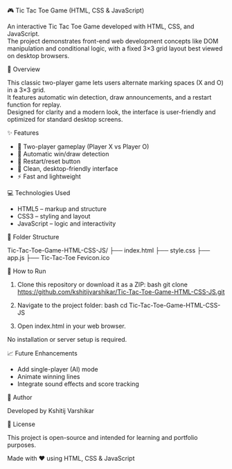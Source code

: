 🎮 Tic Tac Toe Game (HTML, CSS & JavaScript)

An interactive Tic Tac Toe Game developed with HTML, CSS, and JavaScript.  
The project demonstrates front-end web development concepts like DOM manipulation and conditional logic, with a fixed 3×3 grid layout best viewed on desktop browsers.

🧩 Overview

This classic two-player game lets users alternate marking spaces (X and O) in a 3×3 grid.  
It features automatic win detection, draw announcements, and a restart function for replay.  
Designed for clarity and a modern look, the interface is user-friendly and optimized for standard desktop screens.

✨ Features

- 🎯 Two-player gameplay (Player X vs Player O)  
- 🧠 Automatic win/draw detection  
- 🔁 Restart/reset button  
- 🎨 Clean, desktop-friendly interface  
- ⚡ Fast and lightweight

💻 Technologies Used

- HTML5 – markup and structure  
- CSS3 – styling and layout  
- JavaScript – logic and interactivity  

📁 Folder Structure

Tic-Tac-Toe-Game-HTML-CSS-JS/
├── index.html
├── style.css
├── app.js
├── Tic-Tac-Toe Fevicon.ico

🚀 How to Run

1. Clone this repository or download it as a ZIP:
   bash
   git clone https://github.com/kshitijvarshikar/Tic-Tac-Toe-Game-HTML-CSS-JS.git
   
2. Navigate to the project folder:
   bash
   cd Tic-Tac-Toe-Game-HTML-CSS-JS
   
3. Open index.html in your web browser.

No installation or server setup is required.

📈 Future Enhancements

- Add single-player (AI) mode  
- Animate winning lines  
- Integrate sound effects and score tracking  

🙌 Author

Developed by Kshitij Varshikar

📄 License

This project is open-source and intended for learning and portfolio purposes.

Made with ❤ using HTML, CSS & JavaScript
